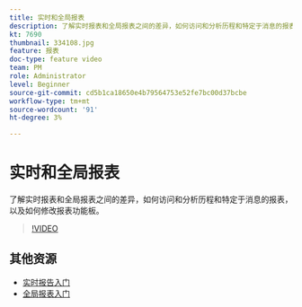 ```yaml
---
title: 实时和全局报表
description: 了解实时报表和全局报表之间的差异，如何访问和分析历程和特定于消息的报表，以及如何修改报表功能板。  
kt: 7690
thumbnail: 334108.jpg
feature: 报表
doc-type: feature video
team: PM
role: Administrator
level: Beginner
source-git-commit: cd5b1ca18650e4b79564753e52fe7bc00d37bcbe
workflow-type: tm+mt
source-wordcount: '91'
ht-degree: 3%

---
```



# 实时和全局报表

了解实时报表和全局报表之间的差异，如何访问和分析历程和特定于消息的报表，以及如何修改报表功能板。  

>[!VIDEO](https://video.tv.adobe.com/v/334108?quality=12)

## 其他资源

* [实时报告入门](https://experienceleague.adobe.com/docs/journey-optimizer/using/reporting/live-report/live-report.html)
* [全局报表入门](https://experienceleague.adobe.com/docs/journey-optimizer/using/reporting/global-report/global-report.html)

